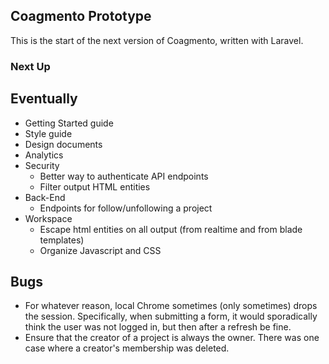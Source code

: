 ## Coagmento Prototype
This is the start of the next version of Coagmento, written with Laravel.

### Next Up ###


## Eventually ##
- Getting Started guide
- Style guide
- Design documents
- Analytics
- Security
	+ Better way to authenticate API endpoints
	+ Filter output HTML entities
- Back-End
	+ Endpoints for follow/unfollowing a project
- Workspace
	+ Escape html entities on all output (from realtime and from blade templates)
	+ Organize Javascript and CSS

## Bugs
- For whatever reason, local Chrome sometimes (only sometimes) drops the session. Specifically, when submitting a form, it would sporadically think the user was not logged in, but then after a refresh be fine.
- Ensure that the creator of a project is always the owner. There was one case where a creator's membership was deleted.